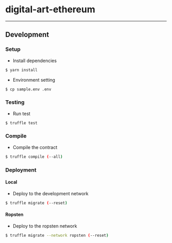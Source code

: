 # digital-art-ethereum
---
## Development
### Setup
* Install dependencies 
```bash
$ yarn install
```   
* Environment setting
```bash
$ cp sample.env .env
```
### Testing
* Run test
```bash
$ truffle test
```
### Compile
* Compile the contract
```bash
$ truffle compile (--all)
```
### Deployment
#### Local
* Deploy to the development network
```bash
$ truffle migrate (--reset)
```
#### Ropsten
* Deploy to the ropsten network
```bash
$ truffle migrate --network ropsten (--reset)
```
